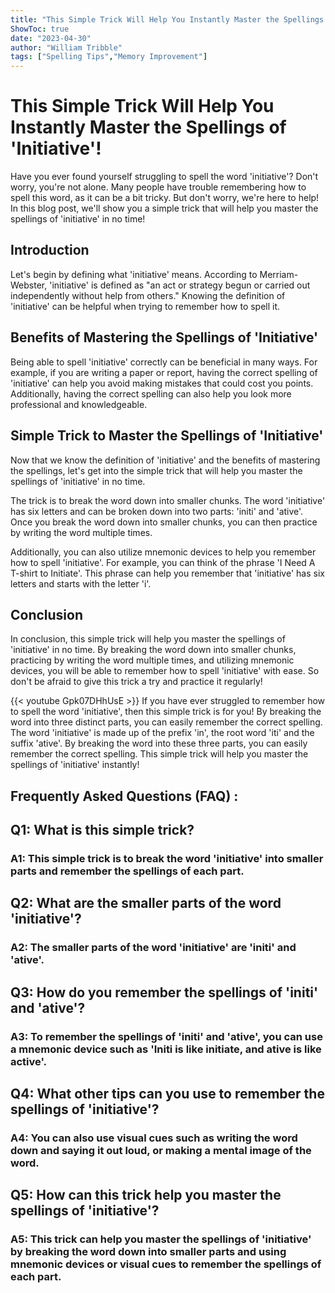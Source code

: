 ```yaml
---
title: "This Simple Trick Will Help You Instantly Master the Spellings of 'Initiative'!"
ShowToc: true 
date: "2023-04-30"
author: "William Tribble" 
tags: ["Spelling Tips","Memory Improvement"]
---
```

# This Simple Trick Will Help You Instantly Master the Spellings of 'Initiative'!

Have you ever found yourself struggling to spell the word 'initiative'? Don't worry, you're not alone. Many people have trouble remembering how to spell this word, as it can be a bit tricky. But don't worry, we're here to help! In this blog post, we'll show you a simple trick that will help you master the spellings of 'initiative' in no time!

## Introduction

Let's begin by defining what 'initiative' means. According to Merriam-Webster, 'initiative' is defined as "an act or strategy begun or carried out independently without help from others." Knowing the definition of 'initiative' can be helpful when trying to remember how to spell it.

## Benefits of Mastering the Spellings of 'Initiative'

Being able to spell 'initiative' correctly can be beneficial in many ways. For example, if you are writing a paper or report, having the correct spelling of 'initiative' can help you avoid making mistakes that could cost you points. Additionally, having the correct spelling can also help you look more professional and knowledgeable.

## Simple Trick to Master the Spellings of 'Initiative'

Now that we know the definition of 'initiative' and the benefits of mastering the spellings, let's get into the simple trick that will help you master the spellings of 'initiative' in no time.

The trick is to break the word down into smaller chunks. The word 'initiative' has six letters and can be broken down into two parts: 'initi' and 'ative'. Once you break the word down into smaller chunks, you can then practice by writing the word multiple times.

Additionally, you can also utilize mnemonic devices to help you remember how to spell 'initiative'. For example, you can think of the phrase 'I Need A T-shirt to Initiate'. This phrase can help you remember that 'initiative' has six letters and starts with the letter 'i'.

## Conclusion

In conclusion, this simple trick will help you master the spellings of 'initiative' in no time. By breaking the word down into smaller chunks, practicing by writing the word multiple times, and utilizing mnemonic devices, you will be able to remember how to spell 'initiative' with ease. So don't be afraid to give this trick a try and practice it regularly!

{{< youtube Gpk07DHhUsE >}} 
If you have ever struggled to remember how to spell the word 'initiative', then this simple trick is for you! By breaking the word into three distinct parts, you can easily remember the correct spelling. The word 'initiative' is made up of the prefix 'in', the root word 'iti' and the suffix 'ative'. By breaking the word into these three parts, you can easily remember the correct spelling. This simple trick will help you master the spellings of 'initiative' instantly!

## Frequently Asked Questions (FAQ) :
<h2>Q1: What is this simple trick?</h2>

<h3>A1: This simple trick is to break the word 'initiative' into smaller parts and remember the spellings of each part. </h3>

<h2>Q2: What are the smaller parts of the word 'initiative'?</h2>

<h3>A2: The smaller parts of the word 'initiative' are 'initi' and 'ative'. </h3>

<h2>Q3: How do you remember the spellings of 'initi' and 'ative'? </h2>

<h3>A3: To remember the spellings of 'initi' and 'ative', you can use a mnemonic device such as 'Initi is like initiate, and ative is like active'. </h3>

<h2>Q4: What other tips can you use to remember the spellings of 'initiative'?</h2>

<h3>A4: You can also use visual cues such as writing the word down and saying it out loud, or making a mental image of the word. </h3>

<h2>Q5: How can this trick help you master the spellings of 'initiative'?</h2>

<h3>A5: This trick can help you master the spellings of 'initiative' by breaking the word down into smaller parts and using mnemonic devices or visual cues to remember the spellings of each part. </h3>





